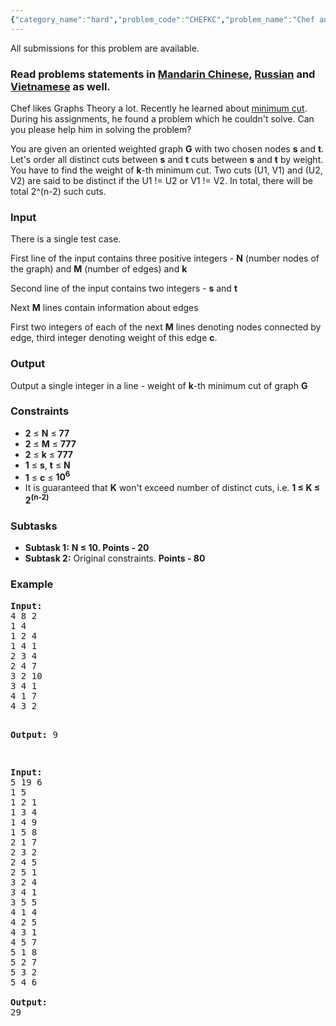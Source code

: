 ```yaml
---
{"category_name":"hard","problem_code":"CHEFKC","problem_name":"Chef and Cut","languages_supported":{"0":"ADA","1":"ASM","2":"BASH","3":"BF","4":"C","5":"C99 strict","6":"CAML","7":"CLOJ","8":"CLPS","9":"CPP 4.3.2","10":"CPP 4.9.2","11":"CPP14","12":"CS2","13":"D","14":"ERL","15":"FORT","16":"FS","17":"GO","18":"HASK","19":"ICK","20":"ICON","21":"JAVA","22":"JS","23":"LISP clisp","24":"LISP sbcl","25":"LUA","26":"NEM","27":"NICE","28":"NODEJS","29":"PAS fpc","30":"PAS gpc","31":"PERL","32":"PERL6","33":"PHP","34":"PIKE","35":"PRLG","36":"PYPY","37":"PYTH","38":"PYTH 3.4","39":"RUBY","40":"SCALA","41":"SCM chicken","42":"SCM guile","43":"SCM qobi","44":"ST","45":"TCL","46":"TEXT","47":"WSPC"},"max_timelimit":7.7,"source_sizelimit":50000,"problem_author":"mgch","problem_tester":"dpraveen","date_added":"12-08-2016","tags":{"0":"hard","1":"mgch","2":"mincut","3":"sept16"},"time":{"view_start_date":1473931800,"submit_start_date":1473931800,"visible_start_date":1473931800,"end_date":1735669800},"layout":"problem"}
---
```

<span class="solution-visible-txt">All submissions for this problem are available.</span><h3> Read problems statements in <a target="_blank" href="http://www.codechef.com/download/translated/SEPT16/mandarin/CHEFKC.pdf">Mandarin Chinese</a>, <a target="_blank" href="http://www.codechef.com/download/translated/SEPT16/russian/CHEFKC.pdf">Russian</a> and <a target="_blank" href="http://www.codechef.com/download/translated/SEPT16/vietnamese/CHEFKC.pdf">Vietnamese</a> as well.</h3>


<p>
Chef likes Graphs Theory a lot. Recently he learned about <a href="https://en.wikipedia.org/wiki/Minimum_cut">minimum cut</a>. During his assignments, he found a problem which he couldn't solve. Can you please help him in solving the problem?
</p>

<p>
You are given an oriented weighted graph <b>G</b> with two chosen nodes <b>s</b> and <b>t</b>. Let's order all distinct cuts between <b>s</b> and <b>t</b> cuts between <b>s</b> and <b>t</b> by weight. You have to find the weight of <b>k</b>-th minimum cut. Two cuts (U1, V1) and (U2, V2) are said to be distinct if the U1 != U2 or V1 != V2. In total, there will be total 2^(n-2) such cuts. 
</p>


<h3>Input</h3>
<p>There is a single test case.</p>
<p>First line of the input contains three positive integers - <b>N</b> (number nodes of the graph) and <b>M</b> (number of edges)  and <b>k</b> </p>
<p>Second line of the input contains two integers - <b>s</b> and <b>t</b> </p>
<p>Next <b>M</b> lines contain information about edges </p>
<p>First two integers of each of the next <b>M</b> lines denoting nodes connected by edge, third integer denoting weight of this edge <b>c</b>.  </p>

<h3>Output</h3>
<p>Output a single integer in a line - weight of <b>k</b>-th minimum cut of graph <b>G</b></b>
</p>

<h3>Constraints</h3>
<ul>
<li><b>2</b> ≤ <b>N</b> ≤ <b>77</b></li>
<li><b>2</b> ≤ <b>M</b> ≤ <b>777</b></li>
<li><b>2</b> ≤ <b>k</b> ≤ <b>777</b></li>
<li><b>1</b> ≤ <b>s</b>, <b>t</b> ≤ <b>N</b></li>
<li><b>1</b> ≤ <b>c</b> ≤ <b>10<sup>6</sup></b></li>
<li>It is guaranteed that <b>K</b> won't exceed number of distinct cuts, i.e. <b>1 ≤ K ≤ 2<sup>(n-2)</sup></b></li>
</ul>

<h3>Subtasks</h3>
<ul>
 <li><b>Subtask 1:</b> <b> N ≤ 10. </b> <b>Points - 20</b></li>
 <li><b>Subtask 2:</b> Original constraints. <b>Points - 80</b></li>
</ul>

<h3>Example</h3>
<pre><b>Input:</b>
4 8 2
1 4
1 2 4
1 4 1
2 3 4
2 4 7
3 2 10
3 4 1
4 1 7
4 3 2

<b>Output:</b>
9

</pre>

<pre><b>Input:</b>
5 19 6
1 5
1 2 1
1 3 4
1 4 9
1 5 8
2 1 7
2 3 2
2 4 5
2 5 1
3 2 4
3 4 1
3 5 5
4 1 4
4 2 5
4 3 1
4 5 7
5 1 8
5 2 7
5 3 2
5 4 6

<b>Output:</b>
29


</pre>
